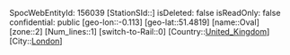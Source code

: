 ﻿---
location: [51.4819,-0.113]
type: Station
tags:
- geo/Station
- Europe/United_Kingdom/London

---
SpocWebEntityId: 156039
[StationSId::]
isDeleted: false
isReadOnly: false
confidential: public
[geo-lon::-0.113]
[geo-lat::51.4819]
[name::Oval]
[zone::2]
[Num_lines::1]
[switch-to-Rail::0]
[Country::[United_Kingdom](geo/Continent/Europe/United_Kingdom.md)]
[City::[London](geo/Continent/Europe/United_Kingdom/London.md)]

